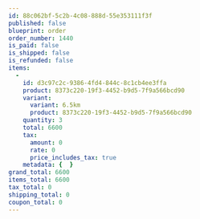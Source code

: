 ```yaml
---
id: 88c062bf-5c2b-4c08-888d-55e353111f3f
published: false
blueprint: order
order_number: 1440
is_paid: false
is_shipped: false
is_refunded: false
items:
  -
    id: d3c97c2c-9386-4fd4-844c-8c1cb4ee3ffa
    product: 8373c220-19f3-4452-b9d5-7f9a566bcd90
    variant:
      variant: 6.5km
      product: 8373c220-19f3-4452-b9d5-7f9a566bcd90
    quantity: 3
    total: 6600
    tax:
      amount: 0
      rate: 0
      price_includes_tax: true
    metadata: {  }
grand_total: 6600
items_total: 6600
tax_total: 0
shipping_total: 0
coupon_total: 0
---
```

